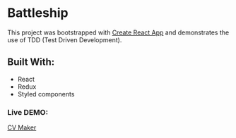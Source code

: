 # Battleship

This project was bootstrapped with [Create React App](https://github.com/facebook/create-react-app) and demonstrates the use of TDD (Test Driven Development).

## Built With:

- React
- Redux
- Styled components

### Live DEMO:

[CV Maker](https://harvok17.github.io/battleship/)
